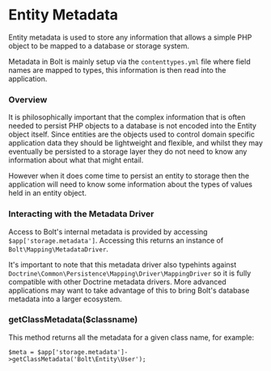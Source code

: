 # Entity Metadata

Entity metadata is used to store any information that allows a simple PHP object to be mapped to a database or storage
system.

Metadata in Bolt is mainly setup via the `contenttypes.yml` file where field names are mapped to types, this information 
is then read into the application. 

### Overview

It is philosophically important that the complex information that is often needed to persist PHP objects to a database 
is not encoded into the Entity object itself. Since entities are the objects used to control domain specific application 
data they should be lightweight and flexible, and whilst they may eventually be persisted to a storage layer they do 
not need to know any information about what that might entail.

However when it does come time to persist an entity to storage then the application will need to know some information 
about the types of values held in an entity object.


### Interacting with the Metadata Driver

Access to Bolt's internal metadata is provided by accessing `$app['storage.metadata']`. Accessing this returns an 
instance of `Bolt\Mapping\MetadataDriver`.

It's important to note that this metadata driver also typehints against `Doctrine\Common\Persistence\Mapping\Driver\MappingDriver` 
so it is fully compatible with other Doctrine metadata drivers. More advanced applications may want to take advantage 
of this to bring Bolt's database metadata into a larger ecosystem.

### getClassMetadata($classname)

This method returns all the metadata for a given class name, for example:

```
$meta = $app['storage.metadata']->getClassMetadata('Bolt\Entity\User');
```
